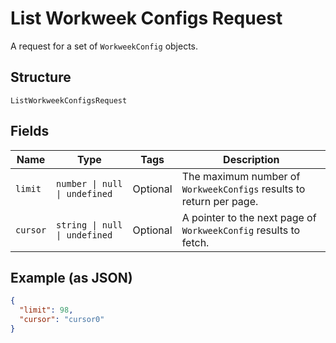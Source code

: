 
# List Workweek Configs Request

A request for a set of `WorkweekConfig` objects.

## Structure

`ListWorkweekConfigsRequest`

## Fields

| Name | Type | Tags | Description |
|  --- | --- | --- | --- |
| `limit` | `number \| null \| undefined` | Optional | The maximum number of `WorkweekConfigs` results to return per page. |
| `cursor` | `string \| null \| undefined` | Optional | A pointer to the next page of `WorkweekConfig` results to fetch. |

## Example (as JSON)

```json
{
  "limit": 98,
  "cursor": "cursor0"
}
```

